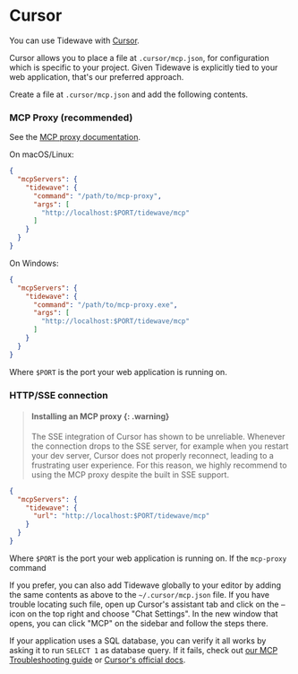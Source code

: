 # Cursor

You can use Tidewave with [Cursor](https://cursor.com/).

Cursor allows you to place a file at `.cursor/mcp.json`, for configuration
which is specific to your project. Given Tidewave is explicitly tied to your
web application, that's our preferred approach.

Create a file at `.cursor/mcp.json` and add the following contents.

<!-- tabs-open -->

### MCP Proxy (recommended)

See the [MCP proxy documentation](guides/mcp_proxy.md).

On macOS/Linux:

```json
{
  "mcpServers": {
    "tidewave": {
      "command": "/path/to/mcp-proxy",
      "args": [
        "http://localhost:$PORT/tidewave/mcp"
      ]
    }
  }
}
```

On Windows:

```json
{
  "mcpServers": {
    "tidewave": {
      "command": "/path/to/mcp-proxy.exe",
      "args": [
        "http://localhost:$PORT/tidewave/mcp"
      ]
    }
  }
}
```

Where `$PORT` is the port your web application is running on.

### HTTP/SSE connection

> #### Installing an MCP proxy {: .warning}
>
> The SSE integration of Cursor has shown to be unreliable. Whenever the connection
> drops to the SSE server, for example when you restart your dev server, Cursor does
> not properly reconnect, leading to a frustrating user experience. For this reason,
> we highly recommend to using the MCP proxy despite the built in SSE support.

```json
{
  "mcpServers": {
    "tidewave": {
      "url": "http://localhost:$PORT/tidewave/mcp"
    }
  }
}
```

Where `$PORT` is the port your web application is running on. If the `mcp-proxy` command

<!-- tabs-close -->

If you prefer, you can also add Tidewave globally to your editor
by adding the same contents as above to the `~/.cursor/mcp.json`
file. If you have trouble locating such file, open up Cursor's
assistant tab and click on the `⋯` icon on the top right and
choose "Chat Settings". In the new window that opens, you can
click "MCP" on the sidebar and follow the steps there.

If your application uses a SQL database, you can verify it all works
by asking it to run `SELECT 1` as database query.
If it fails, check out [our MCP Troubleshooting guide](mcp_troubleshooting.md)
or [Cursor's official docs](https://docs.cursor.com/context/model-context-protocol).

